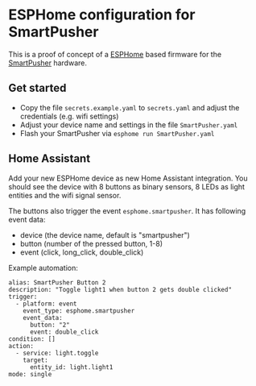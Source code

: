 # ESPHome configuration for SmartPusher

This is a proof of concept of a [ESPHome](https://esphome.io/) based firmware for the [SmartPusher](https://github.com/Blueforcer/SmartPusher) hardware.


## Get started
- Copy the file `secrets.example.yaml` to `secrets.yaml` and adjust the credentials (e.g. wifi settings)
- Adjust your device name and settings in the file `SmartPusher.yaml`
- Flash your SmartPusher via `esphome run SmartPusher.yaml`


## Home Assistant
Add your new ESPHome device as new Home Assistant integration. You should see the device with 8 buttons as binary sensors, 8 LEDs as light entities and the wifi signal sensor.

The buttons also trigger the event `esphome.smartpusher`. It has following event data:
- device (the device name, default is "smartpusher")
- button (number of the pressed button, 1-8)
- event (click, long_click, double_click)

Example automation:
```
alias: SmartPusher Button 2
description: "Toggle light1 when button 2 gets double clicked"
trigger:
  - platform: event
    event_type: esphome.smartpusher
    event_data:
      button: "2"
      event: double_click
condition: []
action:
  - service: light.toggle
    target:
      entity_id: light.light1
mode: single
```
